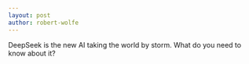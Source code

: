 ```yaml
---
layout: post
author: robert-wolfe
---
```

DeepSeek is the new AI taking the world by storm. What do you need to know about it?
